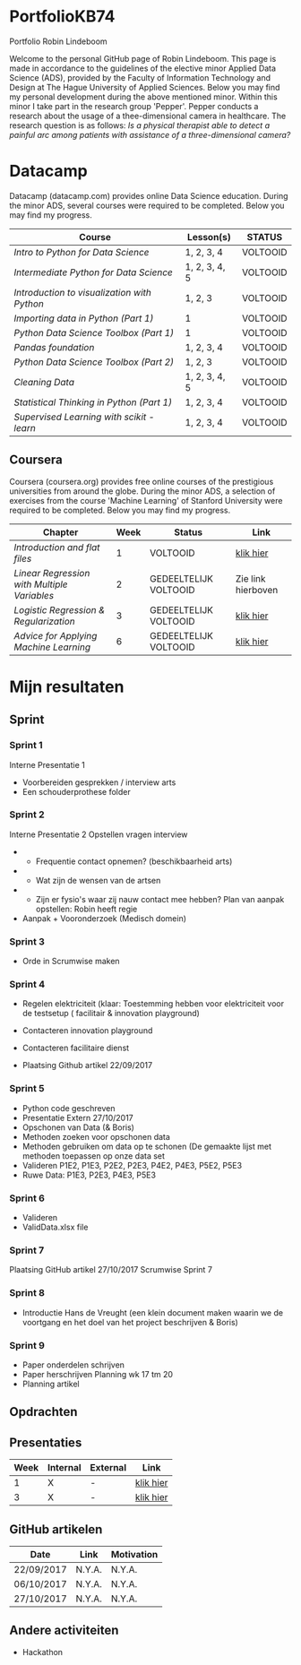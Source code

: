 # PortfolioKB74
Portfolio Robin Lindeboom

Welcome to the personal GitHub page of Robin Lindeboom. This page is made in accordance to the guidelines of the elective minor Applied Data Science (ADS), provided by the Faculty of Information Technology and Design at The Hague University of Applied Sciences. Below you may find my personal development during the above mentioned minor. Within this minor I take part in the research group 'Pepper'. Pepper conducts a research about the usage of a thee-dimensional camera in healthcare. The research question is as follows: *Is a physical therapist able to detect a painful arc among patients with assistance of a three-dimensional camera?*

# **Datacamp**
Datacamp (datacamp.com) provides online Data Science education. During the minor ADS, several courses were required to be completed. Below you may find my progress. 

| Course | Lesson(s) | STATUS |
| --- | --- | --- |
| *Intro to Python for Data Science* | 1, 2, 3, 4 | VOLTOOID |
| *Intermediate Python for Data Science* | 1, 2, 3, 4, 5 | VOLTOOID |
| *Introduction to visualization with Python* | 1, 2, 3 | VOLTOOID |
| *Importing data in Python (Part 1)* | 1 | VOLTOOID |
| *Python Data Science Toolbox (Part 1)* | 1 | VOLTOOID |
| *Pandas foundation* | 1, 2, 3, 4 | VOLTOOID |
| *Python Data Science Toolbox (Part 2)* | 1, 2, 3 | VOLTOOID |
| *Cleaning Data* | 1, 2, 3, 4, 5 | VOLTOOID |
| *Statistical Thinking in Python (Part 1)* | 1, 2, 3, 4 | VOLTOOID |
| *Supervised Learning with scikit - learn* | 1, 2, 3, 4 | VOLTOOID |

## **Coursera**
Coursera (coursera.org) provides free online courses of the prestigious universities from around the globe. During the minor ADS, a selection of exercises from the course 'Machine Learning' of Stanford University were required to be completed. Below you may find my progress.

| Chapter | Week | Status | Link |
| --- | --- | --- | --- |
| *Introduction and flat files* | 1 | VOLTOOID | [klik hier](https://user-images.githubusercontent.com/31730404/35462125-f9bc3614-02ea-11e8-9231-7eb3ecaf9cf7.png) |
| *Linear Regression with Multiple Variables* | 2 | GEDEELTELIJK VOLTOOID | Zie link hierboven |
| *Logistic Regression & Regularization* | 3 | GEDEELTELIJK VOLTOOID | [klik hier](https://user-images.githubusercontent.com/31730404/35462129-feb57c7a-02ea-11e8-9204-17e073ac83e4.png) |
| *Advice for Applying Machine Learning* | 6 | GEDEELTELIJK VOLTOOID | [klik hier](https://user-images.githubusercontent.com/31730404/35462301-aac64346-02eb-11e8-8839-a920f1e69ab7.png) |

# Mijn resultaten

## Sprint

### Sprint 1
Interne Presentatie 1
-	Voorbereiden gesprekken / interview arts
-	Een schouderprothese folder

### Sprint 2
Interne Presentatie 2
Opstellen vragen interview
-	- Frequentie contact opnemen? (beschikbaarheid arts)
-	- Wat zijn de wensen van de artsen
-	- Zijn er fysio's waar zij nauw contact mee hebben?
Plan van aanpak opstellen: Robin heeft regie
-	Aanpak + Vooronderzoek (Medisch domein)

### Sprint 3
-	Orde in Scrumwise maken

### Sprint 4
-	Regelen elektriciteit (klaar: Toestemming hebben voor elektriciteit voor de testsetup
 ( facilitair & innovation playground)

-	Contacteren innovation playground
-	Contacteren facilitaire dienst
-	Plaatsing Github artikel 22/09/2017

### Sprint 5
-	Python code geschreven
-	Presentatie Extern 27/10/2017
-	Opschonen van Data (& Boris)
-	Methoden zoeken voor opschonen data
-	Methoden gebruiken om data op te schonen (De gemaakte lijst met methoden toepassen op onze data set
-	Valideren P1E2, P1E3, P2E2, P2E3, P4E2, P4E3, P5E2, P5E3
-	Ruwe Data: P1E3, P2E3, P4E3, P5E3

### Sprint 6
-	Valideren
-	ValidData.xlsx file

### Sprint 7
Plaatsing GitHub artikel 27/10/2017
Scrumwise Sprint 7

### Sprint 8
-	Introductie Hans de Vreught (een klein document maken waarin we de voortgang en het doel van het project beschrijven & Boris)

### Sprint 9
-	Paper onderdelen schrijven
-	Paper herschrijven 
Planning wk 17 tm 20
-	Planning artikel

## Opdrachten

## Presentaties

| Week | Internal | External | Link | 
| --- | --- | --- | --- | 
| 1 | X | - |  [klik hier](https://github.com/rdlindeboom95/PortfolioKB74/files/1669025/Intern.P1.pptx) | 
| 3 | X | - | [klik hier](https://github.com/rdlindeboom95/PortfolioKB74/files/1669026/Intern.P2.pptx)| 

## GitHub artikelen

| Date | Link | Motivation |
| --- | --- | --- |
| 22/09/2017 | N.Y.A. | N.Y.A. |
| 06/10/2017 | N.Y.A. | N.Y.A. |
| 27/10/2017 | N.Y.A. | N.Y.A. |

## Andere activiteiten

- Hackathon 
